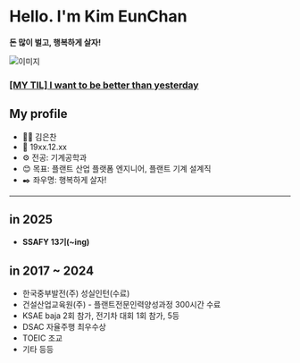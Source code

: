 # Hello. I'm Kim EunChan
**돈 많이 벌고, 행복하게 살자!**

![이미지](https://encrypted-tbn0.gstatic.com/images?q=tbn:ANd9GcRpMiHCFdLuRT9CI3R-JY3k8KWVBV3ba4Be4g&s)

### [[MY TIL] I want to be better than yesterday](https://github.com/ChanChan141/TIL)
## My profile
- 🏃‍♂️ 김은찬
- 🎂 19xx.12.xx
- ⚙️ 전공: 기계공학과
- 😊 목표: 플랜트 산업 플랫폼 엔지니어, 플랜트 기계 설계직
- ✒️ 좌우명: 행복하게 살자!

---

## in 2025
- **SSAFY 13기(~ing)**

## in 2017 ~ 2024
- 한국중부발전(주) 성실인턴(수료)
- 건설산업교육원(주) - 플랜트전문인력양성과정 300시간 수료
- KSAE baja 2회 참가, 전기차 대회 1회 참가, 5등
- DSAC 자율주행 최우수상
- TOEIC 조교
- 기타 등등